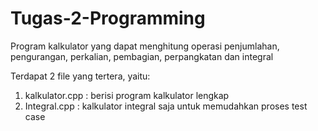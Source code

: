 # Tugas-2-Programming
Program kalkulator yang dapat menghitung operasi penjumlahan, pengurangan, perkalian, pembagian, perpangkatan dan integral

Terdapat 2 file yang tertera, yaitu:
  1. kalkulator.cpp : berisi program kalkulator lengkap
  2. Integral.cpp : kalkulator integral saja untuk memudahkan proses test case 
